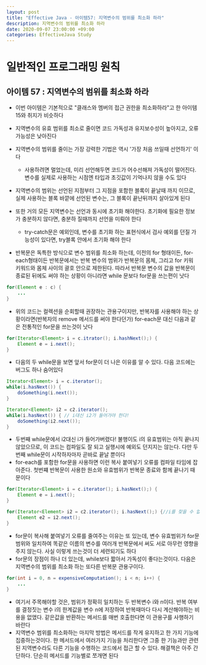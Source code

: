 ```yaml
---
layout: post
title: "Effective Java - 아이템57: 지역변수의 범위를 최소화 하라"
description: 지역변수의 범위를 최소화 하라
date: 2020-09-07 23:00:00 +09:00
categories: EffectiveJava Study
---
```



# 일반적인 프로그래밍 원칙

## 아이템 57 : 지역변수의 범위를 최소화 하라

- 이번 아이템은 기본적으로 "클래스와 멤버의 접근 권한을 최소화하라"고 한 아이템 15와 취지가 비슷하다
- 지역변수의 유효 범위를 최소로 줄이면 코드 가독성과 유지보수성이 높아지고, 오류 가능성은 낮아진다
- 지역변수의 범위를 줄이는 가장 강력한 기법은 역시 '가장 처음 쓰일때 선언하기' 이다
    * 사용하려면 멀었는데, 미리 선언해두면 코드가 어수선해져 가독성이 떨어진다. 변수를 실제로 사용하는 시점엔 타입과 초깃값이 기억나지 않을 수도 있다

- 지역변수의 범위는 선언된 지점부터 그 지점을 포함한 블록이 끝날때 까지 이므로, 실제 사용하는 블록 바깥에 선언된 변수는, 그 블록이 끝난뒤까지 살아있게 된다
- 또한 거의 모든 지역변수는 선언과 동시에 초기화 해야한다. 초기화에 필요한 정보가 충분하지 않다면, 충분하 질때까지 선언을 미뤄야 한다
    * try-catch문은 예외인데, 변수를 초기화 하는 표현식에서 검사 예외를 던질 가능성이 있다면, try블록 안에서 초기화 해야 한다

- 반복문은 독특한 방식으로 변수 범위를 최소화 하는데, 이전의 for 형태이든, for-each형태이든 반복문에서는 반복 변수의 범위가 반복문의 몸체, 그리고 for 키워 키워드와 몸체 사이의 괄호 안으로 제한된다. 따라서 반복문 변수의 값을 반복문이 종료된 뒤에도 써야 하는 상황이 아니라면 while 문보다 for문을  쓰는편이 낫다

```java
for(Element e : c) {
    ...
}
```

- 위의 코드는 컬렉션을 순회할때 권장하는 관용구이지만, 반복자를 사용해야 하는 상황이라면(반복자의 remove 메서드를 써야 한다던가) for-each문 대신 다음과 같은 전통적인 for문을 쓰는것이 낫다

```java
for(Iterator<Element> i = c.itrator(); i.hashNext();) {
    Element e = i.next();
}
```

- 다음의 두 while문을 보면 앞서 for문이 더 나은 이유를 알 수 있다. 다음 코드에는 버그도 하나 숨어있다

```java
Iterator<Element> i = c.iterator();
while(i.hasNext()) {
    doSomething(i.next());
}

Iterator<Element> i2 = c2.iterator();
while(i.hasNext()) { // i대신 i2가 들어가야 한다!
    doSomething(i2.next());
}
```

- 두번째 while문에서 i2대신 i가 들어가버렸다! 불행이도 i의 유효범위는 아직 끝나지 않았으므로, 이 코드는 컴파일도 잘 되고 실행시에 예외도 던지지는 않는다. 다만 두번째 while문이 시작하자마자 곧바로 끝날 뿐이다
- for-each를 포함한 for문을 사용하면 이런 복사 붙여넣기 오류를 컴파일 타임에 잡아준다. 첫번쨰 반복문이 사용한 원소와 유효범위가 반복문 종료와 함께 끝나기 때문이다

```java
for(Iterator<Element> i = c.iterator(); i.hasNext();) {
    Element e = i.next();
}

for(Iterator<Element> i2 = c2.iterator(); i.hasNext();) {//i를 찾을 수 없다는 컴파일 오류를 발생시킨다
    Element e2 = i2.next();
}
```

- for문이 복사해 붙여넣기 오류를 줄여주는 이유는 또 있는데, 변수 유효범위가 for문 범위와 일치하여 똑같은 이름의 변수를 여러개 반복문에서 써도 서로 아무런 영향을 주지 않는다. 사실 이렇게 쓰는것이 더 세련되기도 하다
- for문의 장점이 하나 더 있는데, while보다 짧아서 가독성이 좋다는것이다. 다음은 지역변수의 범위를 최소화 하는 또다른 반복문 관용구이다.

```java
for(int i = 0, n = expensiveComputation(); i < n; i++) {
    ...
}
```

- 여기서 주목해야할 것은, 범위가 정확히 일치하는 두 반복변수 i와 n이다. 반복 여부를 결정짓는 변수 i의 한계값을 변수 n에 저장하여 반복때마다 다시 계산해야하는 비용을 없앴다. 같은값을 반환하는 메서드를 매번 호출한다면 이 관용구를 사행하기 바란다
- 지역변수 범위를 최소화하는 마지막 방법은 메서드를 작게 유지하고 한 가지 기능에 집중하는것이다. 한 메서드에서 여러가지 기능을 처리한다면 그중 한 기능과만 관련된 지역변수라도 다른 기능을 수행하는 코드에서 접근 할 수 있다. 해결책은 아주 간단하다. 단순히 메서드를 기능별로 쪼개면 된다